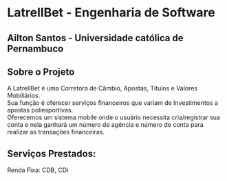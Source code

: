 # LatrellBet - Engenharia de Software
## Ailton Santos - Universidade católica de Pernambuco

## Sobre o Projeto
A LatrellBet é uma Corretora de Câmbio, Apostas, Títulos e Valores Mobiliários.  
Sua função é oferecer serviços financeiros que variam de Investimentos a apostas poliesportivas.       
Oferecemos um sistema mobile onde o usuário necessita cria/registrar sua conta e nela ganhará um número de agência e número de conta para realizar as transações financeiras. 

## Serviços Prestados: 
Renda Fixa: CDB, CDi
